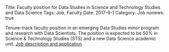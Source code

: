 Title: Faculty position for Data Studies in Science and Technology Studies and Data Science
Tags: Job, Faculty
Date: 2017-9-1
Category: Job
nonews: true

Tenure-track faculty position in an emerging Data Studies minor program and research with Data Scientists.
The position is expected to be 50% in Science & Technology Studies (STS) and a new Data Science academic unit.
<a href="https://recruit.ucdavis.edu/apply">Job description and application</a>

<item id="STSFac">
